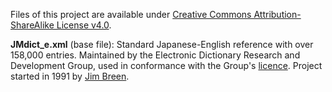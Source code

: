 Files of this project are available under [Creative Commons Attribution-ShareAlike License v4.0](http://creativecommons.org/licenses/by-sa/4.0/).

**JMdict_e.xml** (base file): Standard Japanese-English reference with over 158,000 entries. Maintained by the Electronic Dictionary Research and Development Group, used in conformance with the Group's [licence](http://www.edrdg.org/edrdg/licence.html). Project started in 1991 by [Jim Breen](http://www.csse.monash.edu.au/~jwb/).
